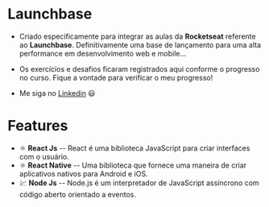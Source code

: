 # Launchbase

- Criado especificamente para integrar as aulas da **Rocketseat** referente ao **Launchbase**. Definitivamente uma base de lançamento para uma alta performance em desenvolvimento web e mobile...

- Os exercícios e desafios ficaram registrados aqui conforme o progresso no curso. Fique a vontade para verificar o meu progresso!

- Me siga no [Linkedin](https://www.linkedin.com/in/andr%C3%A9-luis-bonfim-04580682/) :smiley:

# Features

- :atom_symbol: **React Js** -- React é uma biblioteca JavaScript para criar interfaces com o usuário. 
- :atom_symbol: **React Native** -- Uma biblioteca que fornece uma maneira de criar aplicativos nativos para Android e iOS.
- :chart: **Node Js** -- Node.js é um interpretador de JavaScript assíncrono com código aberto orientado a eventos.
